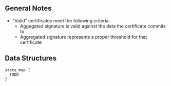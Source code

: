 ## General Notes
* "Valid" certificates meet the following criteria: 
  * Aggegated signature is valid against the data the certificate commits to
  * Aggregated signature represents a proper threshold for that certificate

## Data Structures
```
state_map {
  TODO
}
```